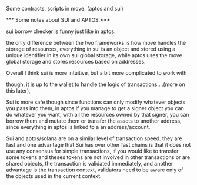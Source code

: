 Some contracts, scripts in move. (aptos and sui)

*** Some notes about SUI and APTOS:***

sui borrow checker is funny just like in aptos.


the only difference between the two frameworks is how move handles the storage of resources, everything in sui is an object and stored using a unique identifier in its own sui global storage, while aptos uses the move global storage and stores resources based on addresses.


Overall I think sui is more intuitive, but a bit more complicated to work with 

though, it is up to the wallet to handle the logic of transactions....(more on this later),

Sui is more safe though since functions can only modify whatever objects you pass into them, in aptos if you manage to get a signer object you can do whatever you want, with all the resources owned by that signer, you can borrow them and mutate them or transfer the assets to another address, since everything in aptos is linked to a an address/account.


Sui and aptos/solana are on a similar level of transaction speed. they are fast and one advantage that Sui has over other fast chains is that it does not use any consensus for simple transactions, if you would like to transfer some tokens and theses tokens are not involved in other transactions or are shared objects, the transaction is validated immediately, and another advantage is the transaction context, validators need to be aware only of the objects used in the current context.


